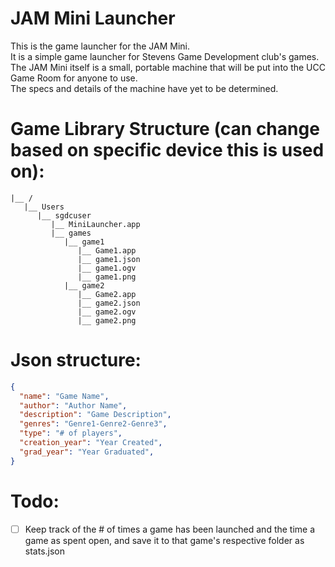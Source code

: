 # JAM Mini Launcher
This is the game launcher for the JAM Mini.  
It is a simple game launcher for Stevens Game Development club's games.  
The JAM Mini itself is a small, portable machine that will be put into the UCC Game Room for anyone to use.  
The specs and details of the machine have yet to be determined.

# Game Library Structure (can change based on specific device this is used on):
```
|__ /
   |__ Users
	  |__ sgdcuser
		 |__ MiniLauncher.app
		 |__ games
			|__ game1
			   |__ Game1.app
			   |__ game1.json
			   |__ game1.ogv
			   |__ game1.png
			|__ game2
			   |__ Game2.app
			   |__ game2.json
			   |__ game2.ogv
			   |__ game2.png   
```

# Json structure:
```json
{
  "name": "Game Name",
  "author": "Author Name",
  "description": "Game Description",
  "genres": "Genre1-Genre2-Genre3",
  "type": "# of players",
  "creation_year": "Year Created",
  "grad_year": "Year Graduated",
}
```
# Todo:
- [ ] Keep track of the # of times a game has been launched and the time a game as spent open, and save it to that game's respective folder as stats.json
